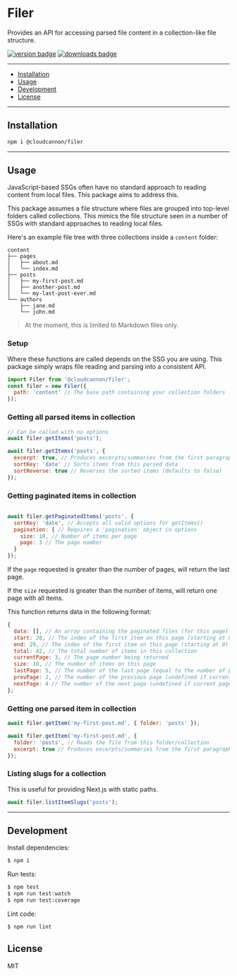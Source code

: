 # Filer

Provides an API for accessing parsed file content in a collection-like file structure.

[<img src="https://img.shields.io/npm/v/@cloudcannon%2Ffiler?logo=npm" alt="version badge">](https://www.npmjs.com/package/@cloudcannon%2Ffiler)
[<img src="https://img.shields.io/npm/dt/@cloudcannon%2Ffiler" alt="downloads badge">](https://www.npmjs.com/package/@cloudcannon%2Ffiler)

***

- [Installation](#installation)
- [Usage](#usage)
- [Development](#development)
- [License](#license)

***

## Installation

```bash
npm i @cloudcannon/filer
```

***

## Usage

JavaScript-based SSGs often have no standard approach to reading content from local files. This package aims to address this.

This package assumes a file structure where files are grouped into top-level folders called collections.
This mimics the file structure seen in a number of SSGs with standard approaches to reading local files.

Here's an example file tree with three collections inside a `content` folder:

```
content
├── pages
│   ├── about.md
│   └── index.md
├── posts
│   ├── my-first-post.md
│   ├── another-post.md
│   └── my-last-post-ever.md
└── authors
    ├── jane.md
    └── john.md
```

> At the moment, this is limited to Markdown files only.

### Setup

Where these functions are called depends on the SSG you are using.
This package simply wraps file reading and parsing into a consistent API.

```javascript
import Filer from '@cloudcannon/filer';
const filer = new Filer({
  path: 'content' // The base path containing your collection folders
});
```

### Getting all parsed items in collection

```javascript
// Can be called with no options
await filer.getItems('posts');

await filer.getItems('posts', {
  excerpt: true, // Produces excerpts/summaries from the first paragraph of content for each item
  sortKey: 'date' // Sorts items from this parsed data
  sortReverse: true // Reverses the sorted items (defaults to false)
});
```

### Getting paginated items in collection
```javascript

await filer.getPaginatedItems('posts', {
  sortKey: 'date', // Accepts all valid options for getItems()
  pagination: { // Requires a 'pagination' object in options
    size: 10, // Number of items per page
    page: 3 // The page number
  }
});
```

If the `page` requested is greater than the number of pages, will return the last page.

If the `size` requested is greater than the number of items, will return one page with all items.

This function returns data in the following format:
```javascript
{
  data: [], // An array containing the paginated files (for this page).
  start: 20, // The index of the first item on this page (starting at 0)
  end: 29, // The index of the first item on this page (starting at 0)
  total: 42, // The total number of items in this collection
  currentPage: 3, // The page number being returned
  size: 10, // The number of items on this page
  lastPage: 5, // The number of the last page (equal to the number of pages)
  prevPage: 2, // The number of the previous page (undefined if current page is first page)
  nextPage: 4 // The number of the next page (undefined if current page is last page)
};
```

### Getting one parsed item in collection

```javascript
await filer.getItem('my-first-post.md', { folder: 'posts' });

await filer.getItem('my-first-post.md', {
  folder: 'posts', // Reads the file from this folder/collection
  excerpt: true // Produces excerpts/summaries from the first paragraph of content
});
```

### Listing slugs for a collection

This is useful for providing Next.js with static paths.

```javascript
await filer.listItemSlugs('posts');
```

***

## Development

Install dependencies:

```sh
$ npm i
```

Run tests:

```sh
$ npm test
$ npm run test:watch
$ npm run test:coverage
```

Lint code:

```sh
$ npm run lint
```

## License

MIT
